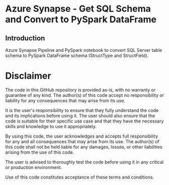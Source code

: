 # Azure Synapse - Get SQL Schema and Convert to PySpark DataFrame

## Introduction

Azure Synapse Pipeline and PySpark notebook to convert SQL Server table schema to PySpark DataFrame schema (StructType and StructField).

# Disclaimer

The code in this GitHub repository is provided as-is, with no warranty or guarantee of any kind. The author(s) of this code accept no responsibility or liability for any consequences that may arise from its use.

It is the user's responsibility to ensure that they fully understand the code and its implications before using it. The user should also ensure that the code is suitable for their specific use case and that they have the necessary skills and knowledge to use it appropriately.

By using this code, the user acknowledges and accepts full responsibility for any and all consequences that may arise from its use. The author(s) of this code shall not be held liable for any damages, losses, or other liabilities arising from the use of this code.

The user is advised to thoroughly test the code before using it in any critical or production environment.

Use of this code constitutes acceptance of these terms and conditions.